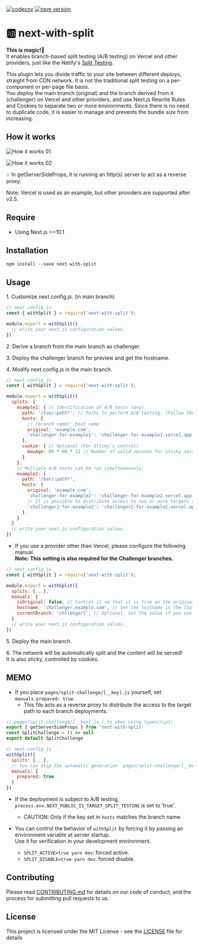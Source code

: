 [![codecov](https://codecov.io/gh/aiji42/next-with-split/branch/main/graph/badge.svg?token=P126VM3CI1)](https://codecov.io/gh/aiji42/next-with-split)
[![npm version](https://badge.fury.io/js/next-with-split.svg)](https://badge.fury.io/js/next-with-split)

# :ab: next-with-split

**This is magic!:crystal_ball:**  
It enables branch-based split testing (A/B testing) on Vercel and other providers, just like the Netify's [Split Testing](https://docs.netlify.com/site-deploys/split-testing/).

This plugin lets you divide traffic to your site between different deploys, straight from CDN network. It is not the traditional split testing on a per-component or per-page file basis.   
You deploy the main branch (original) and the branch derived from it (challenger) on Vercel and other providers, and use Next.js Rewrite Rules and Cookies to separate two or more environments. Since there is no need to duplicate code, it is easier to manage and prevents the bundle size from increasing.

## How it works

![How it works 01](https://github.com/aiji42/next-with-split/blob/main/readme/01.png?raw=true)

![How it works 02](https://github.com/aiji42/next-with-split/blob/main/readme/02.png?raw=true)

:bulb: In getServerSideProps, it is running an http(s) server to act as a reverse proxy.

Note: Vercel is used as an example, but other providers are supported after v2.5.

## Require

- Using Next.js >=10.1

## Installation

```
npm install --save next-with-split
```

## Usage
1\. Customize next.config.js. (in main branch)
```js
// next.config.js
const { withSplit } = require('next-with-split');

module.export = withSplit({
  // write your next.js configuration values.
})
```

2\. Derive a branch from the main branch as challenger. 

3\. Deploy the challenger branch for preview and get the hostname.

4\. Modify next.config.js in the main branch.
```js
// next.config.js
const { withSplit } = require('next-with-split');

module.export = withSplit({
  splits: {
    example1: { // Identification of A/B tests (any)
      path: '/foo/:path*', // Paths to perform A/B testing. (Follow the notation of the rewrite rules.)
      hosts: {
        // [branch name]: host name
        original: 'example.com',
        'challenger-for-example1': 'challenger-for-example1.vercel.app',
      },
      cookie: { // Optional (For Sticky's control)
        maxAge: 60 * 60 * 12 // Number of valid seconds for sticky sessions. (default is 1 day)
      }
    },
    // Multiple A/B tests can be run simultaneously.
    example2: {
      path: '/bar/:path*',
      hosts: {
        original: 'example.com',
        'challenger-for-example2': 'challenger-for-example2.vercel.app',
        // It is possible to distribute access to two or more targets as in A/B/C testing.
        'challenger2-for-example2': 'challenger2-for-example2.vercel.app',
      }
    }
  }
  // write your next.js configuration values.
})
```
- If you use a provider other than Vercel, please configure the following manual.  
**Note: This setting is also required for the Challenger branches.**
```js
// next.config.js
const { withSplit } = require('next-with-split');

module.export = withSplit({
  splits: {...},
  manuals: {
    isOriginal: false, // Control it so that it is true on the original branch (basically the main branch) and false on all other branches.,
    hostname: 'challenger.example.com', // Set the hostname in the Challenger branch. If this is not set, you will not be able to access the assets and images.
    currentBranch: 'chllenger1', // Optional. Set the value if you use `process.env.NEXT_PUBLIC_IS_TARGET_SPLIT_TESTING`.
  }
  // write your next.js configuration values.
})
```

5\. Deploy the main branch.

6\. The network will be automatically split and the content will be served!  
It is also sticky, controlled by cookies.

## MEMO

- If you place `pages/split-challenge/[__key].js` yourself, set `manuals.prepared: true`.
    - This file acts as a reverse proxy to distribute the access to the target path to each branch deployments.
```js
// pages/split-challenge/[__key].js (.ts when using typescript)
export { getServerSideProps } from 'next-with-split'
const SplitChallenge = () => null
export default SplitChallenge
```
```js
// next.config.js
withSplit({
  splits: {...},
  // You can skip the automatic generation `pages/split-challenge/[__key].js`.
  manuals: {
    prepared: true
  }
})
```

- If the deployment is subject to A/B testing, `process.env.NEXT_PUBLIC_IS_TARGET_SPLIT_TESTING` is set to 'true'.
    - CAUTION: Only if the key set in `hosts` matches the branch name.

- You can control the behavior of `withSplit` by forcing it by passing an environment variable at server startup.  
Use it for verification in your development environment.
    - `SPLIT_ACTIVE=true yarn dev`: forced active.
    - `SPLIT_DISABLE=true yarn dev`: forced disable.

## Contributing
Please read [CONTRIBUTING.md](https://github.com/aiji42/next-with-split/blob/main/CONTRIBUTING.md) for details on our code of conduct, and the process for submitting pull requests to us.

## License
This project is licensed under the MIT License - see the [LICENSE](https://github.com/aiji42/next-with-split/blob/main/LICENSE) file for details
